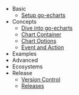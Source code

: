 - Basic
    - [Setup go-echarts](en-us/)
- Concepts
    - [Dive into go-echarts](en-us/dive-into)
    - [Chart Container](en-us/chart-container)
    - [Chart Options](en-us/chart-options)
    - [Event and Action](en-us/event-and-action)
- Examples
- Advanced
- Ecosystems
- Release
    - [Version Control](en-us/version-contrl)
    - [Releases](en-us/release)
